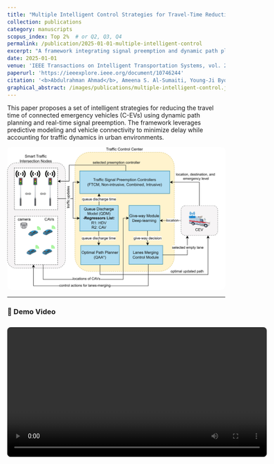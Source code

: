```yaml
---
title: "Multiple Intelligent Control Strategies for Travel-Time Reduction of Connected Emergency Vehicles"
collection: publications
category: manuscripts
scopus_index: Top 2%  # or Q2, Q3, Q4
permalink: /publication/2025-01-01-multiple-intelligent-control
excerpt: "A framework integrating signal preemption and dynamic path planning to reduce emergency vehicle delay in connected environments."
date: 2025-01-01
venue: 'IEEE Transactions on Intelligent Transportation Systems, vol. 26, no. 1, pp. 337–353'
paperurl: 'https://ieeexplore.ieee.org/document/10746244'
citation: '<b>Abdulrahman Ahmad</b>, Ameena S. Al-Sumaiti, Young-Ji Byon, Khalifa Alhosani. (2025). "Multiple Intelligent Control Strategies for Travel-Time Reduction of Connected Emergency Vehicles." <i>IEEE Transactions on Intelligent Transportation Systems</i>, 26(1): 337–353.'
graphical_abstract: /images/publications/multiple-intelligent-control.jpg
---
```


This paper proposes a set of intelligent strategies for reducing the travel time of connected emergency vehicles (C-EVs) using dynamic path planning and real-time signal preemption. The framework leverages predictive modeling and vehicle connectivity to minimize delay while accounting for traffic dynamics in urban environments.

<img src="/images/publications/multiple-intelligent-control.jpg" alt="Graphical Abstract" width="600" style="border-radius: 8px;" />

---

### 🎥 Demo Video

<video width="600" controls style="border-radius: 8px; margin-top: 10px;">
  <source src="/assets/videos/multiple_intelligent_control_TITS/demo_video.mp4" type="video/mp4">
  Your browser does not support the video tag.
</video>
